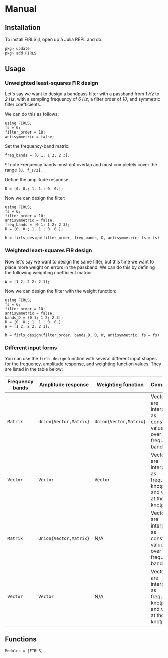# Manual

## Installation
To install FIRLS.jl, open up a Julia REPL and do:
```julia
pkg> update
pkg> add FIRLS
```

## Usage

### Unweighted least-squares FIR design
Let's say we want to design a bandpass filter with a passband from *1 Hz* to *2 Hz*, with a sampling frequency of *6 Hz*, a filter order of *10*, and symmetric filter coefficients. 

We can do this as follows:
```@repl
using FIRLS;
fs = 6;
filter_order = 10;
antisymmetric = false;
```

Set the frequency-band matrix:
```@repl
freq_bands = [0 1; 1 2; 2 3];
```

!!! note
    Frequency bands must not overlap and must completely cover the range ``[0, f_s/2]``.


Define the amplitude response:
```@repl
D = [0. 0.; 1. 1.; 0. 0.];
```

Now we can design the filter:
```@setup A
using FIRLS;
fs = 6;
filter_order = 10;
antisymmetric = false;
freq_bands = [0 1; 1 2; 2 3];
D = [0. 0.; 1. 1.; 0. 0.];
```
```@example A
h = firls_design(filter_order, freq_bands, D, antisymmetric; fs = fs)
```

### Weighted least-squares FIR design
Now let's say we want to design the same filter, but this time we want to place more weight on errors in the passband. We can do this by defining the following weighting coefficient matrix:
```@repl
W = [1 2; 2 2; 2 1];
```

Now we can design the filter with the weight function:
```@setup A
using FIRLS;
fs = 6;
filter_order = 10;
antisymmetric = false;
bands_D = [0 1; 1 2; 2 3];
D = [0. 0.; 1. 1.; 0. 0.];
W = [1 2; 2 2; 2 1];
```
```@example A
h = firls_design(filter_order, bands_D, D, W, antisymmetric; fs = fs)
```

### Different input forms
You can use the `firls_design` function with several different input shapes for the frequency, amplitude response, and weighting function values. They are listed in the table below:

 **Frequency bands**    | **Amplitude response**    | **Weighting function**    | **Comments**                                 
------------------------| --------------------------|---------------------------|-------------------------------------------
 `Matrix`               | `Union{Vector,Matrix}`    | `Union{Vector,Matrix}`    | Vectors are interpreted as constant values over the frequency band.    
 `Vector`               | `Vector`                  | `Vector`                  | Vectors are interpreted as frequency knotpoints and values at those knotpoints.    
 `Matrix`               | `Union{Vector,Matrix}`    | N/A                       | Vectors are interpreted as constant values over the frequency band.   
 `Vector`               | `Vector`                  | N/A                       | Vectors are interpreted as frequency knotpoints and values at those knotpoints.


## Functions
```@autodocs
Modules = [FIRLS]
```